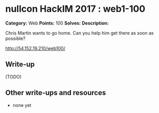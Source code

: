 # nullcon HackIM 2017 : web1-100

**Category:** Web
**Points:** 100
**Solves:** 
**Description:**

Chris Martin wants to go home. Can you help him get there as soon as possible?

<http://54.152.19.210/web100/>

## Write-up

(TODO)

## Other write-ups and resources

* none yet
